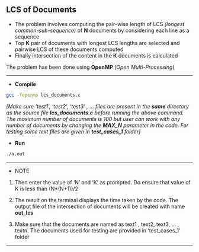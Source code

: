 ## LCS of Documents

* The problem involves computing the pair-wise length of LCS *(longest
common-sub-sequence)* of **N** documents by considering each line as a sequence  
* Top **K** pair of documents with longest LCS lengths are selected and pairwise LCS of
these documents computed   
* Finally intersection of the content in the **K** documents is
calculated  

The problem has been done using **OpenMP** (*Open Multi-Processing*)

________________

* **Compile**

```bash
gcc -fopenmp lcs_documents.c
```
*[Make sure ‘test1’, ‘test2’, ‘test3’ , ... files are present in the **same** directory as the source file **lcs_documents.c** before running the above command. The maximum number of documents is 100 but user can work with any number of documents by changing the **MAX_N** parameter in the code. For testing some text files are given in **test_cases_1** folder]*

* **Run**
```bash
./a.out
```
_____________________

* NOTE

1. Then enter the value of ‘N’ and ‘K’ as prompted. Do ensure that value of K is less
than (N*(N+1))/2

2.  The result on the terminal displays the time taken by the code. The output file of the
intersection of documents will be created with name **out_lcs**

3. Make sure that the documents are named as text1 , text2, text3, ... , textn. The
documents used for testing are provided in ‘test_cases_1’ folder
____________

